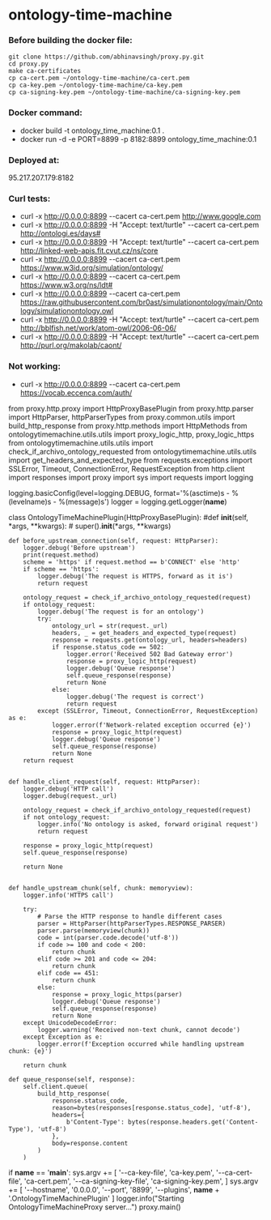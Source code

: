 # ontology-time-machine


### Before building the docker file:

```
git clone https://github.com/abhinavsingh/proxy.py.git
cd proxy.py
make ca-certificates
cp ca-cert.pem ~/ontology-time-machine/ca-cert.pem
cp ca-key.pem ~/ontology-time-machine/ca-key.pem
cp ca-signing-key.pem ~/ontology-time-machine/ca-signing-key.pem
```


### Docker command:
- docker build -t ontology_time_machine:0.1 .
- docker run -d -e PORT=8899 -p 8182:8899 ontology_time_machine:0.1

### Deployed at:
95.217.207.179:8182

### Curl tests:
- curl -x http://0.0.0.0:8899 --cacert ca-cert.pem http://www.google.com
- curl -x http://0.0.0.0:8899 -H "Accept: text/turtle" --cacert ca-cert.pem http://ontologi.es/days#
- curl -x http://0.0.0.0:8899 -H "Accept: text/turtle" --cacert ca-cert.pem http://linked-web-apis.fit.cvut.cz/ns/core
- curl -x http://0.0.0.0:8899 --cacert ca-cert.pem https://www.w3id.org/simulation/ontology/
- curl -x http://0.0.0.0:8899 --cacert ca-cert.pem https://www.w3.org/ns/ldt#
- curl -x http://0.0.0.0:8899 --cacert ca-cert.pem https://raw.githubusercontent.com/br0ast/simulationontology/main/Ontology/simulationontology.owl
- curl -x http://0.0.0.0:8899 -H "Accept: text/turtle" --cacert ca-cert.pem http://bblfish.net/work/atom-owl/2006-06-06/
- curl -x http://0.0.0.0:8899 -H "Accept: text/turtle" --cacert ca-cert.pem http://purl.org/makolab/caont/


### Not working: 
- curl -x http://0.0.0.0:8899 --cacert ca-cert.pem https://vocab.eccenca.com/auth/




from proxy.http.proxy import HttpProxyBasePlugin
from proxy.http.parser import HttpParser, httpParserTypes
from proxy.common.utils import build_http_response
from proxy.http.methods import HttpMethods
from ontologytimemachine.utils.utils import proxy_logic_http, proxy_logic_https
from ontologytimemachine.utils.utils import check_if_archivo_ontology_requested
from ontologytimemachine.utils.utils import get_headers_and_expected_type
from requests.exceptions import SSLError, Timeout, ConnectionError, RequestException
from http.client import responses
import proxy
import sys
import requests
import logging


logging.basicConfig(level=logging.DEBUG, format='%(asctime)s - %(levelname)s - %(message)s')
logger = logging.getLogger(__name__)


class OntologyTimeMachinePlugin(HttpProxyBasePlugin):
    #def __init__(self, *args, **kwargs):
    #    super().__init__(*args, **kwargs)


    def before_upstream_connection(self, request: HttpParser):
        logger.debug('Before upstream')
        print(request.method)
        scheme = 'https' if request.method == b'CONNECT' else 'http'
        if scheme == 'https':
            logger.debug('The request is HTTPS, forward as it is')
            return request

        ontology_request = check_if_archivo_ontology_requested(request)
        if ontology_request:
            logger.debug('The request is for an ontology')
            try:
                ontology_url = str(request._url)
                headers, _ = get_headers_and_expected_type(request)
                response = requests.get(ontology_url, headers=headers)
                if response.status_code == 502:
                    logger.error('Received 502 Bad Gateway error')
                    response = proxy_logic_http(request)
                    logger.debug('Queue response')
                    self.queue_response(response)
                    return None
                else:
                    logger.debug('The request is correct')
                    return request
            except (SSLError, Timeout, ConnectionError, RequestException) as e:
                logger.error(f'Network-related exception occurred {e}')
                response = proxy_logic_http(request)
                logger.debug('Queue response')
                self.queue_response(response)
                return None
        return request


    def handle_client_request(self, request: HttpParser):
        logger.debug('HTTP call')
        logger.debug(request._url)

        ontology_request = check_if_archivo_ontology_requested(request)
        if not ontology_request:
            logger.info('No ontology is asked, forward original request')
            return request    
        
        response = proxy_logic_http(request)
        self.queue_response(response)

        return None
    

    def handle_upstream_chunk(self, chunk: memoryview):
        logger.info('HTTPS call')

        try:
            # Parse the HTTP response to handle different cases
            parser = HttpParser(httpParserTypes.RESPONSE_PARSER)
            parser.parse(memoryview(chunk))
            code = int(parser.code.decode('utf-8'))
            if code >= 100 and code < 200:
                return chunk
            elif code >= 201 and code <= 204:
                return chunk
            elif code == 451:
                return chunk
            else:
                response = proxy_logic_https(parser)
                logger.debug('Queue response')
                self.queue_response(response)
                return None
        except UnicodeDecodeError:
            logger.warning('Received non-text chunk, cannot decode')
        except Exception as e:
            logger.error(f'Exception occurred while handling upstream chunk: {e}')
        
        return chunk

    def queue_response(self, response):
        self.client.queue(
            build_http_response(
                response.status_code, 
                reason=bytes(responses[response.status_code], 'utf-8'), 
                headers={
                    b'Content-Type': bytes(response.headers.get('Content-Type'), 'utf-8')
                }, 
                body=response.content
            )
        )


if __name__ == '__main__':
    sys.argv += [
        '--ca-key-file', 'ca-key.pem',
        '--ca-cert-file', 'ca-cert.pem',
        '--ca-signing-key-file', 'ca-signing-key.pem',
    ]
    sys.argv += [
        '--hostname', '0.0.0.0',
        '--port', '8899',
        '--plugins', __name__ + '.OntologyTimeMachinePlugin'
    ]
    logger.info("Starting OntologyTimeMachineProxy server...")
    proxy.main()